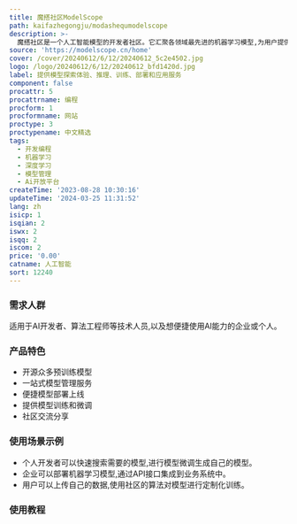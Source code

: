 ```yaml
---
title: 魔搭社区ModelScope
path: kaifazhegongju/modashequmodelscope
description: >-
  魔搭社区是一个人工智能模型的开发者社区。它汇聚各领域最先进的机器学习模型,为用户提供模型探索、定制、训练、部署和应用的一站式服务。用户可以便捷地搜索感兴趣的模型,快速上手使用。同时,社区还开源了众多预训练模型,开发者可以基于这些模型进行二次开发。魔搭社区致力于降低AI开发门槛,帮助开发者更便捷地获取、使用AI能力。
source: 'https://modelscope.cn/home'
cover: /cover/20240612/6/12/20240612_5c2e4502.jpg
logo: /logo/20240612/6/12/20240612_bfd1420d.jpg
label: 提供模型探索体验、推理、训练、部署和应用服务
component: false
procattr: 5
procattrname: 编程
procform: 1
procformname: 网站
proctype: 3
proctypename: 中文精选
tags:
  - 开发编程
  - 机器学习
  - 深度学习
  - 模型管理
  - Ai开放平台
createTime: '2023-08-28 10:30:16'
updateTime: '2024-03-25 11:31:52'
lang: zh
isicp: 1
isqian: 2
iswx: 2
isqq: 2
iscom: 2
price: '0.00'
catname: 人工智能
sort: 12240
---
```




### 需求人群
适用于AI开发者、算法工程师等技术人员,以及想便捷使用AI能力的企业或个人。

### 产品特色
- 开源众多预训练模型
- 一站式模型管理服务
- 便捷模型部署上线
- 提供模型训练和微调
- 社区交流分享

### 使用场景示例
- 个人开发者可以快速搜索需要的模型,进行模型微调生成自己的模型。
- 企业可以部署机器学习模型,通过API接口集成到业务系统中。
- 用户可以上传自己的数据,使用社区的算法对模型进行定制化训练。

### 使用教程


  
